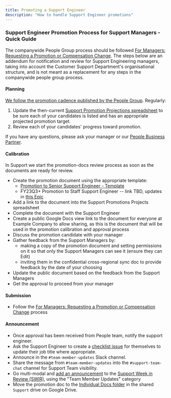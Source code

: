 ```yaml
---
title: Promoting a Support Engineer
description: "How to handle Support Engineer promotions"
---
```


### Support Engineer Promotion Process for Support Managers - Quick Guide

The companywide People Group process should be followed [For Managers: Requesting a Promotion or Compensation Change](/handbook/people-group/promotions-transfers/#process-for-managers-requesting-a-promotion). The steps below are an addendum for notification and review for Support Engineering managers, taking into account the Customer Support Department's organisational structure, and is not meant as a replacement for any steps in the companywide people group process.

#### Planning

[We follow the promotion cadence published by the People Group](/handbook/people-group/promotions-transfers/#twice-per-year-promotion-calibration-process--timeline).
Regularly:

1. Update the then-current [Support Promotion Projections spreadsheet](https://drive.google.com/drive/search?q=Support%20Promotion%20Projections%20type:spreadsheet)
   to be sure each of your candidates is listed and has an appropriate projected
   promotion target.
1. Review each of your candidates' progress toward promotion.

If you have any questions, please ask your manager or our [People Business Partner](/handbook/people-group/#people-business-partner-alignment-to-division).

#### Calibration

In Support we start the promotion-docs review process
as soon as the documents are ready for review.

- Create the promotion document using the appropriate template:
  - [Promotion to Senior Support Engineer - Template](https://drive.google.com/drive/search?q=Promotion%20to%20Senior%20Support%20Engineer%20-%20Template)
  - FY23Q3+ Promotion to Staff Support Engineer -- link TBD, updates in
      [this Epic](https://example_company.com/groups/example_company-com/support/-/epics/188)
- Add a link to the document into the Support Promotions Projects spreadsheet
- Complete the document with the Support Engineer
- Create a public Google Docs view link to the document for everyone at Example Company
  to allow sharing, as this is the document that will be used in the promotion
  calibration and approval process
- Discuss the promotion candidate with your manager
- Gather feedback from the Support Managers by:
  - making a copy of the promotion document and setting permissions on it so
    that only the Support Managers can see it (ensure they can Edit)
  - inviting them in the confidential cross-regional sync doc to provide
    feedback by the date of your choosing
- Update the public document based on the feedback from the Support Managers
- Get the approval to proceed from your manager

#### Submission

- Follow the [For Managers: Requesting a Promotion or Compensation Change](/handbook/people-group/promotions-transfers/#process-for-managers-requesting-a-promotion-or-compensation-change)
  process

#### Announcement

- Once approval has been received from People team, notify the support engineer.
- Ask the Support Engineer to create a [checklist issue](https://example_company.com/example_company-com/support/support-training/-/issues/new?issuable_template=Promotion-JobTitleUpdates) for themselves to update their job title where appropriate.
- Announce in the `#team-member-updates` Slack channel.
- Share the message from `#team-member-updates` into the `#support-team-chat` channel for Support Team visibility.
- Go multi-modal and [add an announcement](https://example_company-com.example_company.io/support/toolbox/forms_processor/SWIR/) to the [Support Week in Review (SWIR)](/handbook/support/#support-week-in-review), using the "Team Member Updates" category
- Move the promotion doc to the [Individual Docs folder](https://drive.google.com/drive/search?q=Individual%20Docs)
  in the shared `Support` drive on Google Drive.
